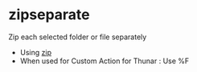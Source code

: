 # zipseparate
Zip each selected folder or file separately
- Using [zip](https://man.archlinux.org/man/zip.1.en)
- When used for Custom Action for Thunar : Use %F
